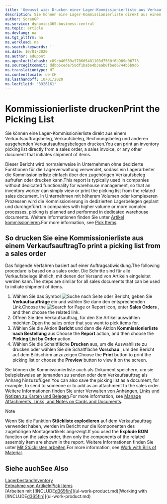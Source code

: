 ```yaml
---
title: 'Gewusst wie: Drucken einer Lager-Kommissionierliste aus Verkaufsaufträgen'
description: Sie können eine Lager-Kommissionierliste direkt aus einem Verkaufsauftrag, Verkaufsbeleg, Rechnungsbeleg und anderen ausgehenden Verkaufsauftragsbelegen drucken.
author: SorenGP
ms.service: dynamics365-business-central
ms.topic: article
ms.devlang: na
ms.tgt_pltfrm: na
ms.workload: na
ms.search.keywords: ''
ms.date: 10/01/2020
ms.author: edupont
ms.openlocfilehash: c89cb40559a570605401108d7560f6b989e06773
ms.sourcegitcommit: ddbb5cede750df1baba4b3eab8fbed6744b5b9d6
ms.translationtype: HT
ms.contentlocale: de-CH
ms.lasthandoff: 10/01/2020
ms.locfileid: "3926161"
---
```

# <a name="print-the-picking-list"></a><span data-ttu-id="83acb-103">Kommissionierliste drucken</span><span class="sxs-lookup"><span data-stu-id="83acb-103">Print the Picking List</span></span>
<span data-ttu-id="83acb-104">Sie können eine Lager-Kommissionierliste direkt aus einem Verkaufsauftragsbeleg, Verkaufsbeleg, Rechnungsbeleg und anderen ausgehenden Verkaufsauftragsbelegen drucken.</span><span class="sxs-lookup"><span data-stu-id="83acb-104">You can print an inventory picking list directly from a sales order, a sales invoice, or any other document that initiates shipment of items.</span></span>

<span data-ttu-id="83acb-105">Dieser Bericht wird normalerweise in Unternehmen ohne dedizierte Funktionen für die Lagerverwaltung verwendet, sodass ein Lagerarbeiter die Kommissionierliste einfach über den zugehörigen Verkaufsbeleg aufrufen oder drucken kann.</span><span class="sxs-lookup"><span data-stu-id="83acb-105">This report is typically used in companies without dedicated functionality for warehouse management, so that an inventory worker can simply view or print the picking list from the related sales document.</span></span> <span data-ttu-id="83acb-106">In Unternehmen mit höherem Volumen oder komplexeren Prozessen wird die Kommissionierung in dedizierten Lagerbelegen geplant und durchgeführt.</span><span class="sxs-lookup"><span data-stu-id="83acb-106">In companies with higher volume or more complex processes, picking is planned and performed in dedicated warehouse documents.</span></span> <span data-ttu-id="83acb-107">Weitere Informationen finden Sie unter [Artikel kommissionieren](warehouse-pick-items.md).</span><span class="sxs-lookup"><span data-stu-id="83acb-107">For more information, see [Pick Items](warehouse-pick-items.md).</span></span>

## <a name="to-print-a-picking-list-from-a-sales-order"></a><span data-ttu-id="83acb-108">So drucken Sie eine Kommissionierliste aus einem Verkaufsauftrag</span><span class="sxs-lookup"><span data-stu-id="83acb-108">To print a picking list from a sales order</span></span>  
<span data-ttu-id="83acb-109">Das folgende Verfahren basiert auf einer Auftragsabwicklung.</span><span class="sxs-lookup"><span data-stu-id="83acb-109">The following procedure is based on a sales order.</span></span> <span data-ttu-id="83acb-110">Die Schritte sind für alle Verkaufsbelege ähnlich, mit denen der Versand von Artikeln eingeleitet werden kann.</span><span class="sxs-lookup"><span data-stu-id="83acb-110">The steps are similar for all sales documents that can be used to initiate shipment of items.</span></span>

1. <span data-ttu-id="83acb-111">Wählen Sie das Symbol ![Suche nach Seite oder Bericht](media/ui-search/search_small.png "Symbol 'Nach Seite oder Bericht suchen'"), geben Sie **Verkaufsaufträge** ein und wählen Sie dann den entsprechenden Link.</span><span class="sxs-lookup"><span data-stu-id="83acb-111">Choose the ![Search for Page or Report](media/ui-search/search_small.png "Search for Page or Report icon") icon, enter **Sales Orders** , and then choose the related link.</span></span>  
2. <span data-ttu-id="83acb-112">Öffnen Sie den Verkaufsauftrag, für den Sie Artikel auswählen möchten.</span><span class="sxs-lookup"><span data-stu-id="83acb-112">Open the sales order that you want to pick items for.</span></span>  
3. <span data-ttu-id="83acb-113">Wählen Sie die Aktion **Bericht** und dann die Aktion **Kommissionierliste nach Bestellung** aus.</span><span class="sxs-lookup"><span data-stu-id="83acb-113">Choose the **Report** action, and then choose the **Picking List by Order** action.</span></span>  
4. <span data-ttu-id="83acb-114">Wählen Sie die Schaltfläche **Drucken** aus, um die Auswahlliste zu drucken oder wählen Sie die Schaltfläche **Vorschau** , um den Bericht auf dem Bildschirm anzuzeigen.</span><span class="sxs-lookup"><span data-stu-id="83acb-114">Choose the **Print** button to print the picking list or choose the **Preview** button to view it on the screen.</span></span>

<span data-ttu-id="83acb-115">Sie können die Kommissionierliste auch als Dokument speichern, um sie beispielsweise an jemanden zu senden oder dem Verkaufsauftrag als Anhang hinzuzufügen.</span><span class="sxs-lookup"><span data-stu-id="83acb-115">You can also save the picking list as a document, for example, to send to someone or to add as an attachment to the sales order.</span></span> <span data-ttu-id="83acb-116">Weitere Informationen finden Sie unter [Verwalten von Anhängen, Links und Notizen zu Karten und Belegen](ui-how-add-link-to-record.md).</span><span class="sxs-lookup"><span data-stu-id="83acb-116">For more information, see [Manage Attachments, Links, and Notes on Cards and Documents](ui-how-add-link-to-record.md).</span></span>

> [!NOTE]
> <span data-ttu-id="83acb-117">Wenn Sie die Funktion **Stückliste explodieren** auf dem Verkaufsauftrag verwendet haben, werden im Bericht nur die Komponenten des zugehörigen Montageartikels angezeigt.</span><span class="sxs-lookup"><span data-stu-id="83acb-117">If you used the **Explode BOM** function on the sales order, then only the components of the related assembly item are shown in the report.</span></span> <span data-ttu-id="83acb-118">Weitere Informationen finden Sie unter [Mit Stücklisten arbeiten](inventory-how-work-BOMs.md).</span><span class="sxs-lookup"><span data-stu-id="83acb-118">For more information, see [Work with Bills of Material](inventory-how-work-BOMs.md).</span></span>

## <a name="see-also"></a><span data-ttu-id="83acb-119">Siehe auch</span><span class="sxs-lookup"><span data-stu-id="83acb-119">See Also</span></span>  
[<span data-ttu-id="83acb-120">Lagerbestand</span><span class="sxs-lookup"><span data-stu-id="83acb-120">Inventory</span></span>](inventory-manage-inventory.md)  
[<span data-ttu-id="83acb-121">Entnahme von Artikeln</span><span class="sxs-lookup"><span data-stu-id="83acb-121">Pick Items</span></span>](warehouse-pick-items.md)  
<span data-ttu-id="83acb-122">[Arbeiten mit [!INCLUDE[d365fin](includes/d365fin_md.md)]](ui-work-product.md)</span><span class="sxs-lookup"><span data-stu-id="83acb-122">[Working with [!INCLUDE[d365fin](includes/d365fin_md.md)]](ui-work-product.md)</span></span>   
